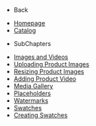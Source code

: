 - Back

* [Homepage](/)
* [Catalog](/adminhtml/UserGuide/Catalog/Index.md)


- SubChapters

* [Images and Videos](/adminhtml/UserGuide/Catalog/Images_and_Videos/Index.md)
* [Uploading Product Images](/adminhtml/UserGuide/Catalog/Images_and_Videos/01_Uploading_Product_Images.md)
* [Resizing Product Images](/adminhtml/UserGuide/Catalog/Images_and_Videos/02_Resizing_Product_Images.md)
* [Adding Product Video](/adminhtml/UserGuide/Catalog/Images_and_Videos/03_Adding_Product_Video.md)
* [Media Gallery](/adminhtml/UserGuide/Catalog/Images_and_Videos/04_Media_Gallery.md)
* [Placeholders](/adminhtml/UserGuide/Catalog/Images_and_Videos/05_Placeholders.md)
* [Watermarks](/adminhtml/UserGuide/Catalog/Images_and_Videos/06_Watermarks.md)
* [Swatches](/adminhtml/UserGuide/Catalog/Images_and_Videos/07_Swatches.md)
* [Creating Swatches](/adminhtml/UserGuide/Catalog/Images_and_Videos/08_Creating_Swatches.md)